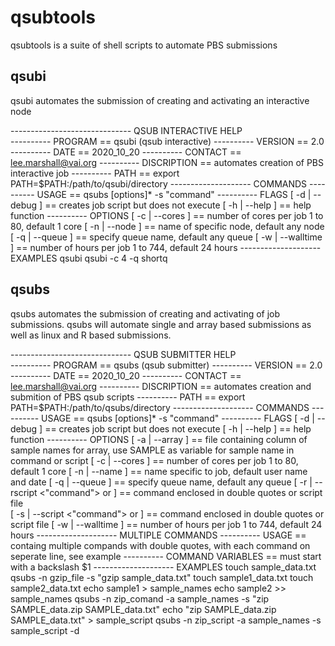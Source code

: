 # qsubtools

qsubtools is a suite of shell scripts to automate PBS submissions

## qsubi

qsubi automates the submission of creating and activating an interactive node 

------------------------------  QSUB INTERACTIVE HELP  
---------- PROGRAM		== qsubi (qsub interactive)
---------- VERSION		== 2.0
---------- DATE			== 2020_10_20
---------- CONTACT		== lee.marshall@vai.org
---------- DISCRIPTION		== automates creation of PBS interactive job
---------- PATH			== export PATH=\$PATH:/path/to/qsubi/directory
-------------------- COMMANDS 
---------- USAGE		== qsubs [options]* -s "command"
---------- FLAGS
	[ -d | --debug ]		== creates job script but does not execute
	[ -h | --help ]			== help function
---------- OPTIONS
	[ -c | --cores <int> ]		== number of cores per job 1 to 80, default 1 core
	[ -n | --node <node> ]		== name of specific node, default any node
	[ -q | --queue <name> ]		== specify queue name, default any queue
	[ -w | --walltime <int> ]	== number of hours per job 1 to 744, default 24 hours
-------------------- EXAMPLES 
qsubi
qsubi -c 4 -q shortq

## qsubs

qsubs automates the submission of creating and activating of job submissions. qsubs will automate single and array based submissions as well as linux and R based submissions. 

------------------------------  QSUB SUBMITTER HELP  
---------- PROGRAM		== qsubs (qsub submitter)
---------- VERSION		== 2.0
---------- DATE			== 2020_10_20
---------- CONTACT		== lee.marshall@vai.org
---------- DISCRIPTION		== automates creation and submition of PBS qsub scripts
---------- PATH			== export PATH=\$PATH:/path/to/qsubs/directory
-------------------- COMMANDS 
---------- USAGE		== qsubs [options]* -s "command"
---------- FLAGS
	[ -d | --debug ]		== creates job script but does not execute
	[ -h | --help ]			== help function
---------- OPTIONS
	[ -a | --array <file> ]		== file containing column of sample names for array, 
						use SAMPLE as variable for sample name in command or script
	[ -c | --cores <int> ]		== number of cores per job 1 to 80, default 1 core
	[ -n | --name <name> ]		== name specific to job, default user name and date
	[ -q | --queue <name> ]		== specify queue name, default any queue
	[ -r | --rscript <"command"> or <file> ]	== command enclosed in double quotes or script file		
	[ -s | --script <"command"> or <file> ]	== command enclosed in double quotes or script file
	[ -w | --walltime <int> ]	== number of hours per job 1 to 744, default 24 hours
-------------------- MULTIPLE COMMANDS 
---------- USAGE		== containg multiple compands with double quotes, 
					with each command on seperate line, see example
---------- COMMAND VARIABLES	== must start with a backslash \$1
-------------------- EXAMPLES 
touch sample_data.txt
qsubs -n gzip_file -s "gzip sample_data.txt"
touch sample1_data.txt
touch sample2_data.txt
echo sample1 > sample_names
echo sample2 >> sample_names
qsubs -n zip_comand -a sample_names -s "zip SAMPLE_data.zip SAMPLE_data.txt"
echo "zip SAMPLE_data.zip SAMPLE_data.txt" > sample_script
qsubs -n zip_script -a sample_names -s sample_script -d

